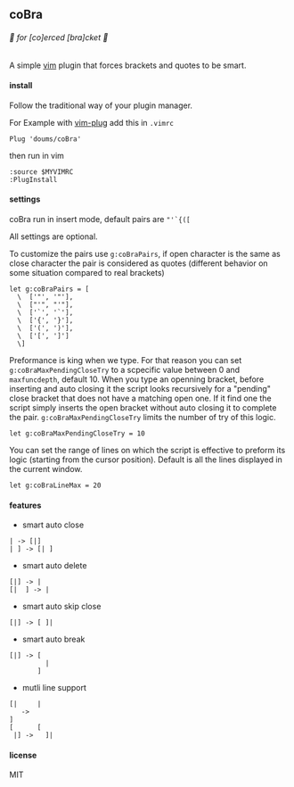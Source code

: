 ## coBra

###### :snake: for [co]erced [bra]cket :snake:

A simple [vim](https://www.vim.org/) plugin that forces brackets and quotes to be smart.

#### install

Follow the traditional way of your plugin manager.

For Example with [vim-plug](https://github.com/junegunn/vim-plug) add this in `.vimrc`
```
Plug 'doums/coBra'
```

then run in vim
```
:source $MYVIMRC
:PlugInstall
```

#### settings

coBra run in insert mode, default pairs are ```"'`{([```

All settings are optional.

To customize the pairs use `g:coBraPairs`, if open character is the same as close character the pair is considered as quotes (different behavior on some situation compared to real brackets)
```
let g:coBraPairs = [
  \  ['"', '"'],
  \  ["'", "'"],
  \  ['`', '`'],
  \  ['{', '}'],
  \  ['(', ')'],
  \  ['[', ']']
  \]
```

Preformance is king when we type. For that reason you can set `g:coBraMaxPendingCloseTry` to a scpecific value between 0 and `maxfuncdepth`, default 10. When you type an openning bracket, before inserting and auto closing it the script looks recursively for a "pending" close bracket that does not have a matching open one. If it find one the script simply inserts the open bracket without auto closing it to complete the pair. `g:coBraMaxPendingCloseTry` limits the number of try of this logic.
```
let g:coBraMaxPendingCloseTry = 10
```

You can set the range of lines on which the script is effective to preform its logic (starting from the cursor position). Default is all the lines displayed in the current window.
```
let g:coBraLineMax = 20
```

#### features

* smart auto close
```
| -> [|]
| ] -> [| ]
```
* smart auto delete
```
[|] -> |
[|  ] -> |
```
* smart auto skip close
```
[|] -> [ ]|
```
* smart auto break
```
[|] -> [
         |
       ]
```
* mutli line support
```
[|     |
   ->
]
[      [
 |] ->   ]|
```

#### license
MIT
